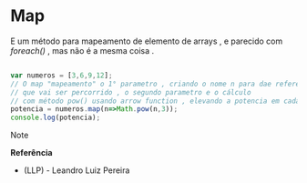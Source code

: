 # Map 

E um método para mapeamento de elemento de arrays , e parecido com _foreach()_ , mas não é a mesma coisa .

```javascript 

var numeros = [3,6,9,12];
// O map "mapeamento" o 1° parametro , criando o nome n para dae referencia de todos os indices 
// que vai ser percorrido , o segundo parametro e o cálculo 
// com método pow() usando arrow function , elevando a potencia em cada indice .
potencia = numeros.map(n=>Math.pow(n,3));
console.log(potencia);

```

> [!NOTE]
> <strong> Referência </strong> 
> * (LLP) - Leandro Luiz Pereira 